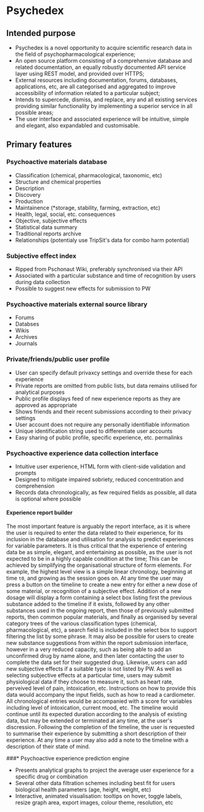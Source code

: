 # Psychedex

## Intended purpose

- Psychedex is a novel opportunity to acquire scientific research data in the field of psychopharmacological experience;
- An open source platform consisting of a comprehensive database and related documentation, an equally robustly documented API service layer using REST model, and provided over HTTPS;
- External resources including documentation, forums, databases, applications, etc, are all categorised and aggregated to improve accessibility of information related to a particular subject;
- Intends to supercede, dismiss, and replace, any and all existing services providing similar functionality by implementing a superior service in all possible areas;
- The user interface and associated experience will be intuitive, simple and elegant, also expandabled and customisable.

## Primary features

### Psychoactive materials database
* Classification (chemical, pharmacological, taxonomic, etc)
* Structure and chemical properties
* Description
* Discovery
* Production
* Maintainence (*storage, stability, farming, extraction, etc)
* Health, legal, social, etc. consequences
* Objective, subjective effects
* Statistical data summary
* Traditional reports archive
* Relationships (potentialy use TripSit's data for combo harm potential)

### Subjective effect index
* Ripped from Pschonaut Wiki, preferably synchronised via their API
* Associated with a particular substance and time of recognition by users during data collection
* Possible to suggest new effects for submission to PW

### Psychoactive materials external source library
* Forums
* Databses
* Wikis
* Archives
* Journals

### Private/friends/public user profile
* User can specify default privaxcy settings and override these for each experience
* Private reports are omitted from public lists, but data remains utilised for analytical purposes
* Public profile displays feed of new experience reports as they are approved as appropriate
* Shows friends and their recent submissions according to their privacy settings
* User account does not require any personally identifiable information
* Unique identification string used to differentiate user accounts
* Easy sharing of public profile, specific experience, etc. permalinks 

### Psychoactive experience data collection interface
* Intuitive user experience, HTML form with client-side validation and prompts
* Designed to mitigate impaired sobriety, reduced concentration and comprehension
* Records data chronologically, as few required fields as possible, all data is optional where possible

#### Experience report builder 
The most important feature is arguably the report interface, as it is where the user is required to enter the data related to their experience, for its inclusion in the database and utilisation for analysis to predict experiences for variable parameters. It is thus critical that the experience of entering data be as simple, elegant, and entertaining as possible, as the user is not expected to be in a highly capable condition at the time;
This can be achieved by simplifying the organisational structure of form elements. For example, the highest level view is a simple linear chronology, beginning at time `t0`, and growing as the session goes on. At any time the user may press a button on the timeline to create a new entry for either a new dose of some material, or recognition of a subjective effect.
Addition of a new dosage will display a form containing a select box listing first the previous substance added to the timeline if it exists, followed by any other substances used in the ongoing report, then those of previously submitted reports, then common popular materials, and finally as organised by several category trees of the various classification types (chemical, pharmacological, etc), a search field is included in the select box to support filtering the list by some phrase.
It may also be possible for users to create new substance suggestions from within the report submission interface, however in a very reduced capacity, such as being able to add an unconfirmed drug by name alone, and then later contacting the user to complete the data set for their suggested drug. Likewise, users can add new subjective effects if a suitable type is not listed by PW.
As well as selecting subjective effects at a particular time, users may submit physiological data if they choose to measure it, such as heart rate, perveived level of pain, intoxication, etc. Instructions on how to provide this data would accompany the input fields, such as how to read a cardiometer.
All chronological entries would be accompanied with a score for variables including level of intoxication, current mood, etc. The timeline would continue until its expected duration according to the analysis of existing data, but may be extended or terminated at any time, at the user's discression. Following the completion of the timeline, the user is requested to summarise their experience by submitting a short description of their experience. At any time a user may also add a note to the timeline with a description of their state of mind.

###* Psychoactive experience prediction engine
* Presents analytical graphs to project the average user experience for a specific drug or combination
* Several other data filtration schemes including best fit for users biological health parameters (age, height, weight, etc)
* Interactive, animated visualisation: tooltips on hover, toggle labels, resize graph area, export images, colour theme, resolution, etc

